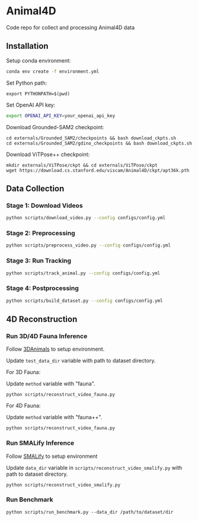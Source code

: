 # Animal4D
Code repo for collect and processing Animal4D data


## Installation

Setup conda environment:
```bash
conda env create -f environment.yml
```

Set Python path:

```
export PYTHONPATH=$(pwd)
```

Set OpenAI API key:

```bash
export OPENAI_API_KEY=your_openai_api_key
```

Download Grounded-SAM2 checkpoint:

```shell
cd externals/Grounded_SAM2/checkpoints && bash download_ckpts.sh
cd externals/Grounded_SAM2/gdino_checkpoints && bash download_ckpts.sh
```

Download ViTPose++ checkpoint:

```shell
mkdir externals/ViTPose/ckpt && cd externals/ViTPose/ckpt
wget https://download.cs.stanford.edu/viscam/Animal4D/ckpt/apt36k.pth
```

## Data Collection

### Stage 1: Download Videos

```bash
python scripts/download_video.py --config configs/config.yml
```

### Stage 2: Preprocessing

```bash
python scripts/preprocess_video.py --config configs/config.yml
```

### Stage 3: Run Tracking

```bash
python scripts/track_animal.py --config configs/config.yml
```

### Stage 4: Postprocessing

```bash
python scripts/build_dataset.py --config configs/config.yml
```

## 4D Reconstruction

### Run 3D/4D Fauna Inference

Follow [3DAnimals](https://github.com/3DAnimals/3DAnimals/) to setup environment.

Update `test_data_dir` variable with path to dataset directory.

For 3D Fauna:

Update `method` variable with "fauna".

```shell
python scripts/reconstruct_video_fauna.py
```

For 4D Fauna:

Update `method` variable with "fauna++".

```shell
python scripts/reconstruct_video_fauna.py
```

### Run SMALify Inference

Follow [SMALify](https://github.com/benjiebob/SMALify) to setup environment

Update `data_dir` variable in `scripts/reconstruct_video_smalify.py` with path to dataset directory.

```shell
python scripts/reconstruct_video_smalify.py
```

### Run Benchmark

```
python scripts/run_benchmark.py --data_dir /path/to/dataset/dir
```


